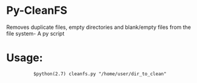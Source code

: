 Py-CleanFS
==========

Removes duplicate  files, empty directories and blank/empty files from the file system- A py script


Usage: 
=====
              $python(2.7) cleanfs.py "/home/user/dir_to_clean"
